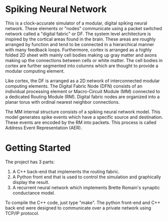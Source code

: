 # Spiking Neural Network

This is a clock-accurate simulator of a modular, digital spiking neural network. These elements or "nodes" communicate using a packet switched network called a "digital fabric" or DF. The system level architecture is inspired by the cortical areas found in the brain. These areas are roughly arranged by function and tend to be connected in a hierarchical manner with many feedback loops. Furthermore, cortex is arranged as a highly folded 2D sheet with mainly cell bodies making up gray matter and axons making up the connections between cells or white matter. The cell bodies in cortex are further segmented into columns which are thought to provide a modular computing element.

Like cortex, the DF is arranged as a 2D network of interconnected modular computing elements. The Digital Fabric Node (DFN) consists of an individual processing
element or Macro-Circuit Module (MM) connected to a dedicated Routing Module (RM). Digital fabric nodes are organized into a planar torus with ordinal nearest
neighbor connections.

The MM internal structure consists of a spiking neural network model. This model generates spike events which have a specific source and destination. These events are encoded by the RM into packets. This process is called Address Event Representation (AER). 

# Getting Started

The project has 3 parts:
1. A C++ back-end that implements the routing fabric.
2. A Python front end that is used to control the simulation and graphically display the result.
3. A recurrent neural network which implements Brette Romain's synaptic conductance model.

To compile the C++ code, just type "make". The python front-end and C++ back end were designed to communicate over a private network using TCP/IP protocol.
